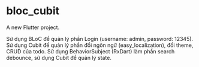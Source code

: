 # bloc_cubit

A new Flutter project.

Sử dụng BLoC để quản lý phần Login (username: admin, password: 12345).
Sử dụng Cubit để quản lý phần đổi ngôn ngữ (easy_localization), đổi theme, CRUD của todo.
Sử dụng BehaviorSubject (RxDart) làm phần search debounce, sử dụng Cubit để quản lý state.
